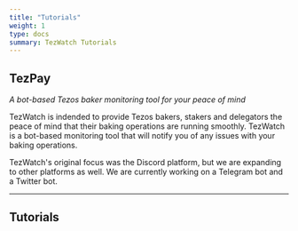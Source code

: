 ```yaml
---
title: "Tutorials"
weight: 1
type: docs
summary: TezWatch Tutorials
---
```

**TezPay**
---
*A bot-based Tezos baker monitoring tool for your peace of mind*

TezWatch is indended to provide Tezos bakers, stakers and delegators the peace of mind that their baking operations are running smoothly. TezWatch is a bot-based monitoring tool that will notify you of any issues with your baking operations.

TezWatch's original focus was the Discord platform, but we are expanding to other platforms as well. We are currently working on a Telegram bot and a Twitter bot.

---

## Tutorials